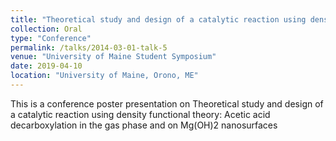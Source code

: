 ```yaml
---
title: "Theoretical study and design of a catalytic reaction using density functional theory: Acetic acid decarboxylation in the gas phase and on Mg(OH)2 nanosurfaces"
collection: Oral
type: "Conference"
permalink: /talks/2014-03-01-talk-5
venue: "University of Maine Student Symposium"
date: 2019-04-10
location: "University of Maine, Orono, ME"
---
```


This is a conference poster presentation on Theoretical study and design of a catalytic reaction using density functional theory: Acetic acid decarboxylation in the gas phase and on Mg(OH)2 nanosurfaces


